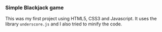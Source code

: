 ### Simple Blackjack game
This was my first project using HTML5, CSS3 and Javascript.
It uses the library ```underscore.js``` and I also tried to minify the code.
